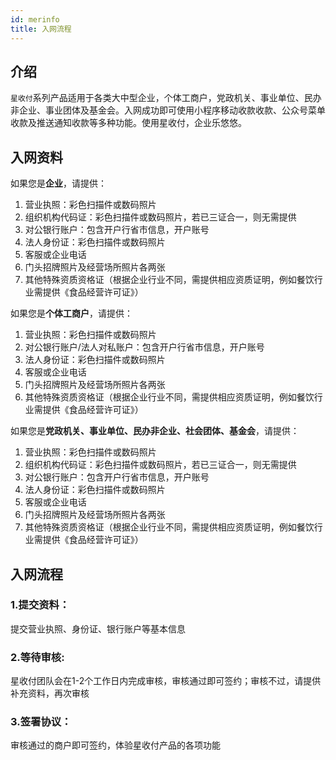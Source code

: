 ```yaml
---
id: merinfo
title: 入网流程
---
```


## 介绍

`星收付`系列产品适用于各类大中型企业，个体工商户，党政机关、事业单位、民办非企业、事业团体及基金会。入网成功即可使用小程序移动收款收款、公众号菜单收款及推送通知收款等多种功能。使用星收付，企业乐悠悠。

## 入网资料

如果您是**企业**，请提供：

1. 营业执照：彩色扫描件或数码照片
2. 组织机构代码证：彩色扫描件或数码照片，若已三证合一，则无需提供
3. 对公银行账户：包含开户行省市信息，开户账号
4. 法人身份证：彩色扫描件或数码照片
5. 客服或企业电话
6. 门头招牌照片及经营场所照片各两张
7. 其他特殊资质资格证（根据企业行业不同，需提供相应资质证明，例如餐饮行业需提供《食品经营许可证》）

如果您是**个体工商户**，请提供：

1. 营业执照：彩色扫描件或数码照片
2. 对公银行账户/法人对私账户：包含开户行省市信息，开户账号
3. 法人身份证：彩色扫描件或数码照片
4. 客服或企业电话
5. 门头招牌照片及经营场所照片各两张
6. 其他特殊资质资格证（根据企业行业不同，需提供相应资质证明，例如餐饮行业需提供《食品经营许可证》）

如果您是**党政机关、事业单位、民办非企业、社会团体、基金会**，请提供：

1. 营业执照：彩色扫描件或数码照片
2. 组织机构代码证：彩色扫描件或数码照片，若已三证合一，则无需提供
3. 对公银行账户：包含开户行省市信息，开户账号
4. 法人身份证：彩色扫描件或数码照片
5. 客服或企业电话
6. 门头招牌照片及经营场所照片各两张
7. 其他特殊资质资格证（根据企业行业不同，需提供相应资质证明，例如餐饮行业需提供《食品经营许可证》）

## 入网流程

### 1.提交资料：

提交营业执照、身份证、银行账户等基本信息

### 2.等待审核:

星收付团队会在1-2个工作日内完成审核，审核通过即可签约；审核不过，请提供补充资料，再次审核

### 3.签署协议：

审核通过的商户即可签约，体验星收付产品的各项功能
